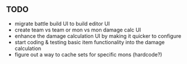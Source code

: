 ## TODO
  - migrate battle build UI to build editor UI
  - create team vs team or mon vs mon damage calc UI
  - enhance the damage calculation UI by making it quicker to configure
  - start coding & testing basic item functionality into the damage calculation
  - figure out a way to cache sets for specific mons (hardcode?)
